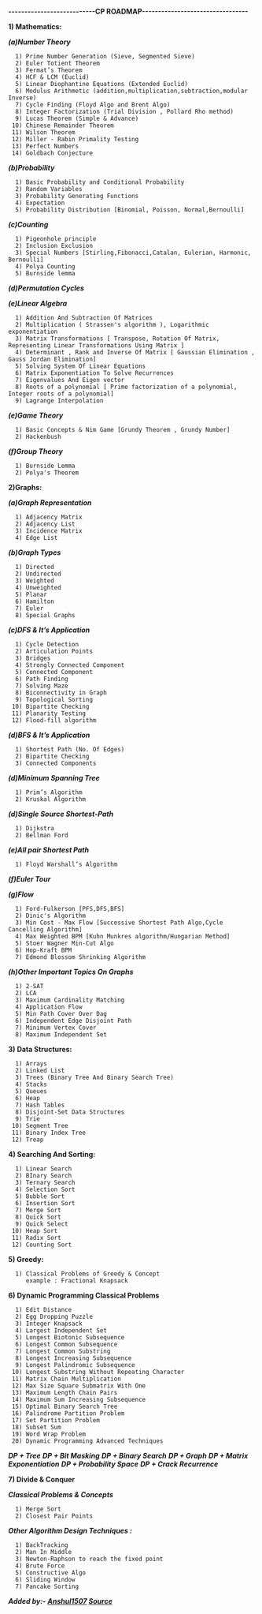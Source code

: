 **---------------------------CP ROADMAP---------------------------------** 

**1) Mathematics:**

___(a)Number Theory___

      1) Prime Number Generation (Sieve, Segmented Sieve)
      2) Euler Totient Theorem
      3) Fermat’s Theorem
      4) HCF & LCM (Euclid)
      5) Linear Diophantine Equations (Extended Euclid)
      6) Modulus Arithmetic (addition,multiplication,subtraction,modular Inverse)
      7) Cycle Finding (Floyd Algo and Brent Algo)
      8) Integer Factorization (Trial Division , Pollard Rho method)
      9) Lucas Theorem (Simple & Advance)
     10) Chinese Remainder Theorem
     11) Wilson Theorem
     12) Miller - Rabin Primality Testing
     13) Perfect Numbers
     14) Goldbach Conjecture
     
___(b)Probability___

      1) Basic Probability and Conditional Probability
      2) Random Variables
      3) Probability Generating Functions
      4) Expectation
      5) Probability Distribution [Binomial, Poisson, Normal,Bernoulli]
      
___(c)Counting___

      1) Pigeonhole principle
      2) Inclusion Exclusion
      3) Special Numbers [Stirling,Fibonacci,Catalan, Eulerian, Harmonic, Bernoulli]
      4) Polya Counting
      5) Burnside lemma
      
___(d)Permutation Cycles___

___(e)Linear Algebra___

      1) Addition And Subtraction Of Matrices
      2) Multiplication ( Strassen's algorithm ), Logarithmic exponentiation
      3) Matrix Transformations [ Transpose, Rotation Of Matrix, Representing Linear Transformations Using Matrix ]
      4) Determinant , Rank and Inverse Of Matrix [ Gaussian Elimination , Gauss Jordan Elimination]
      5) Solving System Of Linear Equations
      6) Matrix Exponentiation To Solve Recurrences
      7) Eigenvalues And Eigen vector
      8) Roots of a polynomial [ Prime factorization of a polynomial, Integer roots of a polynomial]
      9) Lagrange Interpolation
      
___(e)Game Theory___

      1) Basic Concepts & Nim Game [Grundy Theorem , Grundy Number]
      2) Hackenbush
      
___(f)Group Theory___

      1) Burnside Lemma
      2) Polya's Theorem
      
**2)Graphs:**

___(a)Graph Representation___

      1) Adjacency Matrix
      2) Adjacency List
      3) Incidence Matrix
      4) Edge List
      
___(b)Graph Types___

      1) Directed
      2) Undirected
      3) Weighted
      4) Unweighted
      5) Planar
      6) Hamilton
      7) Euler
      8) Special Graphs
      
___(c)DFS & It’s Application___

      1) Cycle Detection
      2) Articulation Points
      3) Bridges
      4) Strongly Connected Component
      5) Connected Component
      6) Path Finding
      7) Solving Maze
      8) Biconnectivity in Graph
      9) Topological Sorting
     10) Bipartite Checking
     11) Planarity Testing
     12) Flood-fill algorithm
     
___(d)BFS & It’s Application___

      1) Shortest Path (No. Of Edges)
      2) Bipartite Checking
      3) Connected Components
      
___(d)Minimum Spanning Tree___

      1) Prim’s Algorithm
      2) Kruskal Algorithm
      
___(d)Single Source Shortest-Path___

      1) Dijkstra
      2) Bellman Ford

___(e)All pair Shortest Path___

      1) Floyd Warshall’s Algorithm

___(f)Euler Tour___

___(g)Flow___

      1) Ford-Fulkerson [PFS,DFS,BFS]
      2) Dinic's Algorithm
      3) Min Cost - Max Flow [Successive Shortest Path Algo,Cycle Cancelling Algorithm]
      4) Max Weighted BPM [Kuhn Munkres algorithm/Hungarian Method]
      5) Stoer Wagner Min-Cut Algo
      6) Hop-Kraft BPM
      7) Edmond Blossom Shrinking Algorithm

___(h)Other Important Topics On Graphs___

      1) 2-SAT
      2) LCA
      3) Maximum Cardinality Matching
      4) Application Flow
      5) Min Path Cover Over Dag
      6) Independent Edge Disjoint Path
      7) Minimum Vertex Cover
      8) Maximum Independent Set
      
**3) Data Structures:**

      1) Arrays
      2) Linked List
      3) Trees (Binary Tree And Binary Search Tree)
      4) Stacks
      5) Queues
      6) Heap
      7) Hash Tables
      8) Disjoint-Set Data Structures
      9) Trie
     10) Segment Tree
     11) Binary Index Tree
     12) Treap
     
**4) Searching And Sorting:**

      1) Linear Search
      2) BInary Search
      3) Ternary Search
      4) Selection Sort
      5) Bubble Sort
      6) Insertion Sort
      7) Merge Sort
      8) Quick Sort
      9) Quick Select
     10) Heap Sort
     11) Radix Sort
     12) Counting Sort
      
**5) Greedy:**

      1) Classical Problems of Greedy & Concept
         example : Fractional Knapsack

**6) Dynamic Programming Classical Problems**

      1) Edit Distance
      2) Egg Dropping Puzzle
      3) Integer Knapsack
      4) Largest Independent Set
      5) Longest Biotonic Subsequence
      6) Longest Common Subsequence
      7) Longest Common Substring
      8) Longest Increasing Subsequence
      9) Longest Palindromic Subsequence
     10) Longest Substring Without Repeating Character
     11) Matrix Chain Multiplication
     12) Max Size Square Submatrix With One
     13) Maximum Length Chain Pairs
     14) Maximum Sum Increasing Subsequence
     15) Optimal Binary Search Tree
     16) Palindrome Partition Problem
     17) Set Partition Problem
     18) Subset Sum
     19) Word Wrap Problem
     20) Dynamic Programming Advanced Techniques

  ___DP + Tree___
  ___DP + Bit Masking___
  ___DP + Binary Search___
  ___DP + Graph___
  ___DP + Matrix Exponentiation___
  ___DP + Probability Space___
  ___DP + Crack Recurrence___
  
**7) Divide & Conquer**

___Classical Problems & Concepts___

      1) Merge Sort
      2) Closest Pair Points
      
___Other Algorithm Design Techniques :___

      1) BackTracking
      2) Man In Middle
      3) Newton-Raphson to reach the fixed point
      4) Brute Force
      5) Constructive Algo
      6) Sliding Window
      7) Pancake Sorting      

___Added by:- [Anshul1507](https://github.com/Anshul1507) [Source](https://github.com/dsckiet/dsc-important-links/blob/master/cp-resources/Readme.md)___